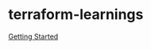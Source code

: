 # terraform-learnings

[Getting Started](https://github.com/WelshieGD/terraform-learnings/blob/main/journal/gettingstarted.md)
